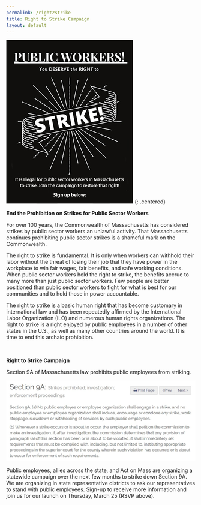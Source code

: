 ```yaml
---
permalink: /right2strike
title: Right to Strike Campaign
layout: default
---
```

![Right to Strike Image](/img/right-to-strike_website.jpg)
{: .centered}

<script charset="utf-8" type="text/javascript" src="//js.hsforms.net/forms/shell.js"></script>

<script>
  hbspt.forms.create({
	region: "na1",
	portalId: "6201350",
	formId: "4cc0ca22-fecd-4e1d-8ab1-44d902ba3e4b"
});
</script>

**End the Prohibition on Strikes for Public Sector Workers**

For over 100 years, the Commonwealth of Massachusetts has considered strikes by public sector workers an unlawful activity. That Massachusetts continues prohibiting public sector strikes is a shameful mark on the Commonwealth.

The right to strike is fundamental. It is only when workers can withhold their labor without the threat of losing their job that they have power in the workplace to win fair wages, fair benefits, and safe working conditions. When public sector workers hold the right to strike, the benefits accrue to many more than just public sector workers. Few people are better positioned than public sector workers to fight for what is best for our communities and to hold those in power accountable. 

The right to strike is a basic human right that has become customary in international law and has been repeatedly affirmed by the International Labor Organization (ILO) and numerous human rights organizations. The right to strike is a right enjoyed by public employees in a number of other states in the U.S., as well as many other countries around the world. It is time to end this archaic prohibition.

<br />

**Right to Strike Campaign**

Section 9A of Massachusetts law prohibits public employees from striking. 

![Section 9A](/img/section-9a-a-_small_small.jpg)

Public employees, allies across the state, and Act on Mass are organizing a statewide campaign over the next few months to strike down Section 9A. We are organizing in state representative districts to ask our representatives to stand with public employees. Sign-up to receive more information and join us for our launch on Thursday, March 25 (RSVP above). 

